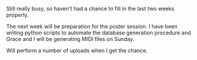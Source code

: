Still really busy, so haven't had a chance to fill in the last two weeks properly.

The next week will be preparation for the poster session. 
I have been writing python scripts to automate the database generation procedure and Grace and I will be generating MIDI files on Sunday. 

Will perform a number of uploads when I get the chance.
